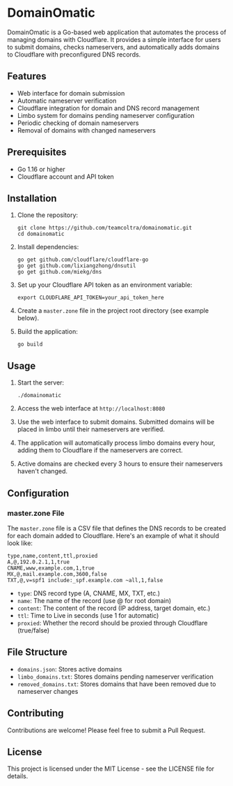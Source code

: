 # DomainOmatic

DomainOmatic is a Go-based web application that automates the process of managing domains with Cloudflare. It provides a simple interface for users to submit domains, checks nameservers, and automatically adds domains to Cloudflare with preconfigured DNS records.

## Features

- Web interface for domain submission
- Automatic nameserver verification
- Cloudflare integration for domain and DNS record management
- Limbo system for domains pending nameserver configuration
- Periodic checking of domain nameservers
- Removal of domains with changed nameservers

## Prerequisites

- Go 1.16 or higher
- Cloudflare account and API token

## Installation

1. Clone the repository:
   ```
   git clone https://github.com/teamcoltra/domainomatic.git
   cd domainomatic
   ```

2. Install dependencies:
   ```
   go get github.com/cloudflare/cloudflare-go
   go get github.com/lixiangzhong/dnsutil
   go get github.com/miekg/dns
   ```

3. Set up your Cloudflare API token as an environment variable:
   ```
   export CLOUDFLARE_API_TOKEN=your_api_token_here
   ```

4. Create a `master.zone` file in the project root directory (see example below).

5. Build the application:
   ```
   go build
   ```

## Usage

1. Start the server:
   ```
   ./domainomatic
   ```

2. Access the web interface at `http://localhost:8080`

3. Use the web interface to submit domains. Submitted domains will be placed in limbo until their nameservers are verified.

4. The application will automatically process limbo domains every hour, adding them to Cloudflare if the nameservers are correct.

5. Active domains are checked every 3 hours to ensure their nameservers haven't changed.

## Configuration

### master.zone File

The `master.zone` file is a CSV file that defines the DNS records to be created for each domain added to Cloudflare. Here's an example of what it should look like:

```csv
type,name,content,ttl,proxied
A,@,192.0.2.1,1,true
CNAME,www,example.com,1,true
MX,@,mail.example.com,3600,false
TXT,@,v=spf1 include:_spf.example.com ~all,1,false
```

- `type`: DNS record type (A, CNAME, MX, TXT, etc.)
- `name`: The name of the record (use @ for root domain)
- `content`: The content of the record (IP address, target domain, etc.)
- `ttl`: Time to Live in seconds (use 1 for automatic)
- `proxied`: Whether the record should be proxied through Cloudflare (true/false)

## File Structure

- `domains.json`: Stores active domains
- `limbo_domains.txt`: Stores domains pending nameserver verification
- `removed_domains.txt`: Stores domains that have been removed due to nameserver changes

## Contributing

Contributions are welcome! Please feel free to submit a Pull Request.

## License

This project is licensed under the MIT License - see the LICENSE file for details.